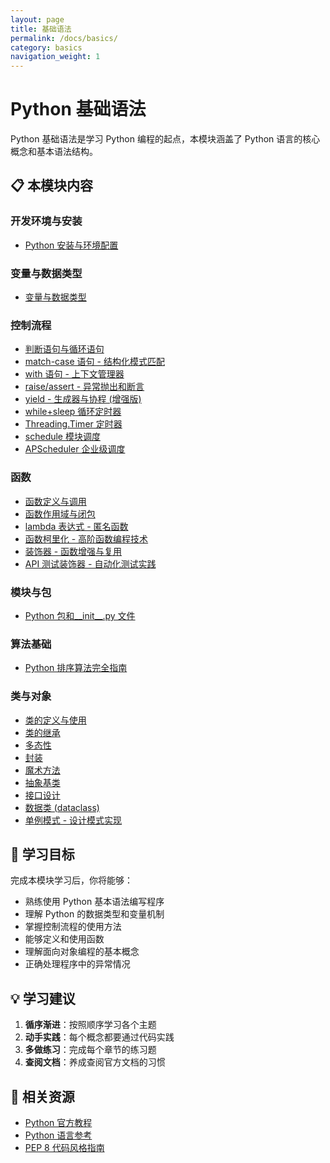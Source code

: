 ```yaml
---
layout: page
title: 基础语法
permalink: /docs/basics/
category: basics
navigation_weight: 1
---
```


# Python 基础语法

Python 基础语法是学习 Python 编程的起点，本模块涵盖了 Python 语言的核心概念和基本语法结构。

## 📋 本模块内容

### 开发环境与安装
- [Python 安装与环境配置](./python-installation/)

### 变量与数据类型
- [变量与数据类型](./variables/)

### 控制流程
- [判断语句与循环语句](./control-flow/)
- [match-case 语句 - 结构化模式匹配](./match-case/)
- [with 语句 - 上下文管理器](./with/)
- [raise/assert - 异常抛出和断言](./raise-assert/)
- [yield - 生成器与协程 (增强版)](./yield/)
- [while+sleep 循环定时器](./sleep/)
- [Threading.Timer 定时器](./timer/)  
- [schedule 模块调度](./schedule/)
- [APScheduler 企业级调度](./apscheduler/)

### 函数
- [函数定义与调用](./functions/)
- [函数作用域与闭包](./function-scope/)
- [lambda 表达式 - 匿名函数](./lambda/)
- [函数柯里化 - 高阶函数编程技术](./currying/)
- [装饰器 - 函数增强与复用](./decorators/)
- [API 测试装饰器 - 自动化测试实践](./api-testing-decorators/)

### 模块与包
- [Python 包和__init__.py 文件](./packages/)

### 算法基础
- [Python 排序算法完全指南](./sorting-algorithms/)

### 类与对象

- [类的定义与使用](./class-definition/)
- [类的继承](./class-inheritance/)
- [多态性](./polymorphism/)
- [封装](./encapsulation/)
- [魔术方法](./magic-methods/)
- [抽象基类](./abstract-classes/)
- [接口设计](./interface-design/)
- [数据类 (dataclass)](./dataclasses/)
- [单例模式 - 设计模式实现](./singleton/)




## 🎯 学习目标

完成本模块学习后，你将能够：

- 熟练使用 Python 基本语法编写程序
- 理解 Python 的数据类型和变量机制
- 掌握控制流程的使用方法
- 能够定义和使用函数
- 理解面向对象编程的基本概念
- 正确处理程序中的异常情况

## 💡 学习建议

1. **循序渐进**：按照顺序学习各个主题
2. **动手实践**：每个概念都要通过代码实践
3. **多做练习**：完成每个章节的练习题
4. **查阅文档**：养成查阅官方文档的习惯

## 🔗 相关资源

- [Python 官方教程](https://docs.python.org/3/tutorial/)
- [Python 语言参考](https://docs.python.org/3/reference/)
- [PEP 8 代码风格指南](https://www.python.org/dev/peps/pep-0008/)